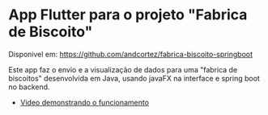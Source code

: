 # App Flutter para o projeto "Fabrica de Biscoito"
Disponivel em: https://github.com/andcortez/fabrica-biscoito-springboot

Este app faz o envio e a visualização de dados para uma "fabrica de biscoitos" desenvolvida em Java, usando javaFX na interface e spring boot no backend.
- [Video demonstrando o funcionamento](https://youtu.be/WIqUmvaSD6E)
